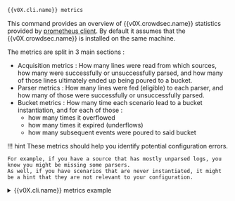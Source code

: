 ```bash
{{v0X.cli.name}} metrics
```

This command provides an overview of {{v0X.crowdsec.name}} statistics provided by [prometheus client](/Crowdsec/v0/observability/prometheus/). By default it assumes that the {{v0X.crowdsec.name}} is installed on the same machine.

The metrics are split in 3 main sections :

 - Acquisition metrics : How many lines were read from which sources, how many were successfully or unsuccessfully parsed, and how many of those lines ultimately ended up being poured to a bucket.
 - Parser metrics : How many lines were fed (eligible) to each parser, and how many of those were successfully or unsuccessfully parsed.
 - Bucket metrics : How many time each scenario lead to a bucket instantiation, and for each of those :
    - how many times it overflowed
    - how many times it expired (underflows)
    - how many subsequent events were poured to said bucket

!!! hint
    These metrics should help you identify potential configuration errors.

    For example, if you have a source that has mostly unparsed logs, you know you might be missing some parsers.
    As well, if you have scenarios that are never instantiated, it might be a hint that they are not relevant to your configuration.

<details>
  <summary>{{v0X.cli.name}} metrics example</summary>
```bash
INFO[0000] Buckets Metrics:                             
+-----------------------------------------+-----------+--------------+--------+---------+
|                 BUCKET                  | OVERFLOWS | INSTANTIATED | POURED | EXPIRED |
+-----------------------------------------+-----------+--------------+--------+---------+
| crowdsecurity/http-scan-uniques_404     | -         |            8 |      9 |       8 |
| crowdsecurity/iptables-scan-multi_ports |         1 |         8306 |   9097 |    8288 |
| crowdsecurity/ssh-bf                    |        42 |          281 |   1434 |     238 |
| crowdsecurity/ssh-bf_user-enum          |        13 |          659 |    777 |     646 |
| crowdsecurity/http-crawl-non_statics    | -         |           10 |     12 |      10 |
+-----------------------------------------+-----------+--------------+--------+---------+
INFO[0000] Acquisition Metrics:                         
+------------------------------------------+------------+--------------+----------------+------------------------+
|                  SOURCE                  | LINES READ | LINES PARSED | LINES UNPARSED | LINES POURED TO BUCKET |
+------------------------------------------+------------+--------------+----------------+------------------------+
| /var/log/nginx/https.access.log |         25 |           25 | -              |                      7 |
| /var/log/kern.log                        |      18078 |        18078 | -              |                   4066 |
| /var/log/syslog                          |      18499 |        18078 |            421 |                   5031 |
| /var/log/auth.log                        |       6086 |         1434 |           4652 |                   2211 |
| /var/log/nginx/error.log                 |     170243 |       169632 |            611 | -                      |
| /var/log/nginx/http.access.log  |         44 |           44 | -              |                     14 |
+------------------------------------------+------------+--------------+----------------+------------------------+
INFO[0000] Parser Metrics:                              
+--------------------------------+--------+--------+----------+
|            PARSERS             |  HITS  | PARSED | UNPARSED |
+--------------------------------+--------+--------+----------+
| crowdsecurity/geoip-enrich     |  37659 |  37659 |        0 |
| crowdsecurity/http-logs        | 169701 |     27 |   169674 |
| crowdsecurity/iptables-logs    |  36156 |  36156 |        0 |
| crowdsecurity/nginx-logs       | 170316 | 169701 |      615 |
| crowdsecurity/non-syslog       | 170312 | 170312 |        0 |
| crowdsecurity/sshd-logs        |   6053 |   1434 |     4619 |
| crowdsecurity/syslog-logs      |  42663 |  42663 |        0 |
| crowdsecurity/dateparse-enrich | 207291 | 207291 |        0 |
+--------------------------------+--------+--------+----------+

```
</details>